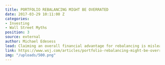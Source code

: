 ```yaml
---
title: PORTFOLIO REBALANCING MIGHT BE OVERRATED
date: 2017-03-29 10:11:00 Z
categories:
- Investing
- Wall Street Myths
position: 3
source: external
author: Michael Edesess
lead: Claiming an overall financial advantage for rebalancing is misleading.
link: https://www.wsj.com/articles/portfolio-rebalancing-might-be-overrated-1483931101
img: "/uploads/500.png"
---
```


